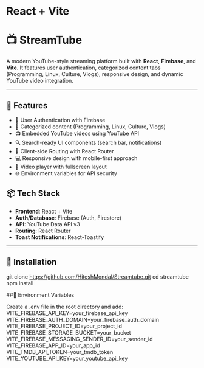# React + Vite

# 📺 StreamTube

A modern YouTube-style streaming platform built with **React**, **Firebase**, and **Vite**. It features user authentication, categorized content tabs (Programming, Linux, Culture, Vlogs), responsive design, and dynamic YouTube video integration.

---

## 🚀 Features

- 🔐 User Authentication with Firebase
- 📂 Categorized content (Programming, Linux, Culture, Vlogs)
- 📺 Embedded YouTube videos using YouTube API
- 🔍 Search-ready UI components (search bar, notifications)
- 🧭 Client-side Routing with React Router
- 💻 Responsive design with mobile-first approach
- 🍿 Video player with fullscreen layout
- 🌐 Environment variables for API security


## 📦 Tech Stack

- **Frontend**: React + Vite
- **Auth/Database**: Firebase (Auth, Firestore)
- **API**: YouTube Data API v3
- **Routing**: React Router
- **Toast Notifications**: React-Toastify

---

## 🔧 Installation


git clone https://github.com/HiteshMondal/Streamtube.git
cd streamtube
npm install

##🔑 Environment Variables

Create a .env file in the root directory and add:
VITE_FIREBASE_API_KEY=your_firebase_api_key
VITE_FIREBASE_AUTH_DOMAIN=your_firebase_auth_domain
VITE_FIREBASE_PROJECT_ID=your_project_id
VITE_FIREBASE_STORAGE_BUCKET=your_bucket
VITE_FIREBASE_MESSAGING_SENDER_ID=your_sender_id
VITE_FIREBASE_APP_ID=your_app_id
VITE_TMDB_API_TOKEN=your_tmdb_token
VITE_YOUTUBE_API_KEY=your_youtube_api_key


